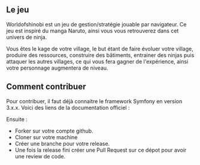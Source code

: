 Le jeu
-------

Worldofshinobi est un jeu de gestion/stratégie jouable par navigateur.
Ce jeu est inspiré du manga Naruto, ainsi vous vous retrouverez dans cet univers de ninja.

Vous êtes le kage de votre village, le but étant de faire évoluer votre village, produire des ressources, construire des bâtiments, entrainer des ninjas puis attaquer les autres villages, ce qui vous fera gagner de l'expérience, ainsi votre personnage augmentera de niveau. 

Comment contribuer
------------------
Pour contribuer, il faut déjà connaitre le framework Symfony en version 3.x.x.
Voici des liens de la documentation officiel :

[1]:  https://symfony.com/doc/3.0/book/installation.html
[6]:  https://symfony.com/doc/current/bundles/SensioFrameworkExtraBundle/index.html
[7]:  https://symfony.com/doc/3.0/book/doctrine.html
[8]:  https://symfony.com/doc/3.0/book/templating.html
[9]:  https://symfony.com/doc/3.0/book/security.html
[10]: https://symfony.com/doc/3.0/cookbook/email.html
[11]: https://symfony.com/doc/3.0/cookbook/logging/monolog.html
[13]: https://symfony.com/doc/3.0/bundles/SensioGeneratorBundle/index.html

Ensuite :

- Forker sur votre compte github.
- Cloner sur votre machine
- Créer une branche pour votre release.
- Une fois la release fini créer une Pull Request sur ce dépot pour avoir une review de code.
